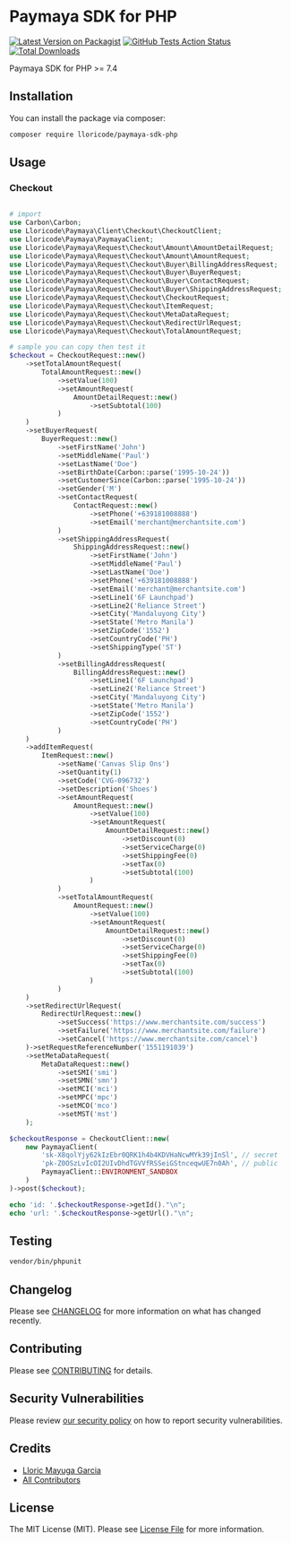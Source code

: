 # Paymaya SDK for PHP

[![Latest Version on Packagist](https://img.shields.io/packagist/v/lloricode/paymaya-sdk-php.svg?style=flat-square)](https://packagist.org/packages/lloricode/paymaya-sdk-php)
[![GitHub Tests Action Status](https://img.shields.io/github/workflow/status/lloricode/paymaya-sdk-php/run-tests?label=tests)](https://github.com/lloricode/paymaya-sdk-php/actions?query=workflow%3Arun-tests+branch%3Amaster)
[![Total Downloads](https://img.shields.io/packagist/dt/lloricode/paymaya-sdk-php.svg?style=flat-square)](https://packagist.org/packages/lloricode/paymaya-sdk-php)


Paymaya SDK for PHP >= 7.4

## Installation

You can install the package via composer:

```bash
composer require lloricode/paymaya-sdk-php
```

## Usage

### Checkout
``` php

# import
use Carbon\Carbon;
use Lloricode\Paymaya\Client\Checkout\CheckoutClient;
use Lloricode\Paymaya\PaymayaClient;
use Lloricode\Paymaya\Request\Checkout\Amount\AmountDetailRequest;
use Lloricode\Paymaya\Request\Checkout\Amount\AmountRequest;
use Lloricode\Paymaya\Request\Checkout\Buyer\BillingAddressRequest;
use Lloricode\Paymaya\Request\Checkout\Buyer\BuyerRequest;
use Lloricode\Paymaya\Request\Checkout\Buyer\ContactRequest;
use Lloricode\Paymaya\Request\Checkout\Buyer\ShippingAddressRequest;
use Lloricode\Paymaya\Request\Checkout\CheckoutRequest;
use Lloricode\Paymaya\Request\Checkout\ItemRequest;
use Lloricode\Paymaya\Request\Checkout\MetaDataRequest;
use Lloricode\Paymaya\Request\Checkout\RedirectUrlRequest;
use Lloricode\Paymaya\Request\Checkout\TotalAmountRequest;

# sample you can copy then test it
$checkout = CheckoutRequest::new()
    ->setTotalAmountRequest(
        TotalAmountRequest::new()
            ->setValue(100)
            ->setAmountRequest(
                AmountDetailRequest::new()
                    ->setSubtotal(100)
            )
    )
    ->setBuyerRequest(
        BuyerRequest::new()
            ->setFirstName('John')
            ->setMiddleName('Paul')
            ->setLastName('Doe')
            ->setBirthDate(Carbon::parse('1995-10-24'))
            ->setCustomerSince(Carbon::parse('1995-10-24'))
            ->setGender('M')
            ->setContactRequest(
                ContactRequest::new()
                    ->setPhone('+639181008888')
                    ->setEmail('merchant@merchantsite.com')
            )
            ->setShippingAddressRequest(
                ShippingAddressRequest::new()
                    ->setFirstName('John')
                    ->setMiddleName('Paul')
                    ->setLastName('Doe')
                    ->setPhone('+639181008888')
                    ->setEmail('merchant@merchantsite.com')
                    ->setLine1('6F Launchpad')
                    ->setLine2('Reliance Street')
                    ->setCity('Mandaluyong City')
                    ->setState('Metro Manila')
                    ->setZipCode('1552')
                    ->setCountryCode('PH')
                    ->setShippingType('ST')
            )
            ->setBillingAddressRequest(
                BillingAddressRequest::new()
                    ->setLine1('6F Launchpad')
                    ->setLine2('Reliance Street')
                    ->setCity('Mandaluyong City')
                    ->setState('Metro Manila')
                    ->setZipCode('1552')
                    ->setCountryCode('PH')
            )
    )
    ->addItemRequest(
        ItemRequest::new()
            ->setName('Canvas Slip Ons')
            ->setQuantity(1)
            ->setCode('CVG-096732')
            ->setDescription('Shoes')
            ->setAmountRequest(
                AmountRequest::new()
                    ->setValue(100)
                    ->setAmountRequest(
                        AmountDetailRequest::new()
                            ->setDiscount(0)
                            ->setServiceCharge(0)
                            ->setShippingFee(0)
                            ->setTax(0)
                            ->setSubtotal(100)
                    )
            )
            ->setTotalAmountRequest(
                AmountRequest::new()
                    ->setValue(100)
                    ->setAmountRequest(
                        AmountDetailRequest::new()
                            ->setDiscount(0)
                            ->setServiceCharge(0)
                            ->setShippingFee(0)
                            ->setTax(0)
                            ->setSubtotal(100)
                    )
            )
    )
    ->setRedirectUrlRequest(
        RedirectUrlRequest::new()
            ->setSuccess('https://www.merchantsite.com/success')
            ->setFailure('https://www.merchantsite.com/failure')
            ->setCancel('https://www.merchantsite.com/cancel')
    )->setRequestReferenceNumber('1551191039')
    ->setMetaDataRequest(
        MetaDataRequest::new()
            ->setSMI('smi')
            ->setSMN('smn')
            ->setMCI('mci')
            ->setMPC('mpc')
            ->setMCO('mco')
            ->setMST('mst')
    );

$checkoutResponse = CheckoutClient::new(
    new PaymayaClient(
        'sk-X8qolYjy62kIzEbr0QRK1h4b4KDVHaNcwMYk39jInSl', // secret
        'pk-Z0OSzLvIcOI2UIvDhdTGVVfRSSeiGStnceqwUE7n0Ah', // public
        PaymayaClient::ENVIRONMENT_SANDBOX
    )
)->post($checkout);

echo 'id: '.$checkoutResponse->getId()."\n";
echo 'url: '.$checkoutResponse->getUrl()."\n";
```

## Testing

``` bash
vendor/bin/phpunit
```

## Changelog

Please see [CHANGELOG](CHANGELOG.md) for more information on what has changed recently.

## Contributing

Please see [CONTRIBUTING](.github/CONTRIBUTING.md) for details.

## Security Vulnerabilities

Please review [our security policy](../../security/policy) on how to report security vulnerabilities.

## Credits

- [Lloric Mayuga Garcia](https://github.com/lloricode)
- [All Contributors](../../contributors)

## License

The MIT License (MIT). Please see [License File](LICENSE.md) for more information.
